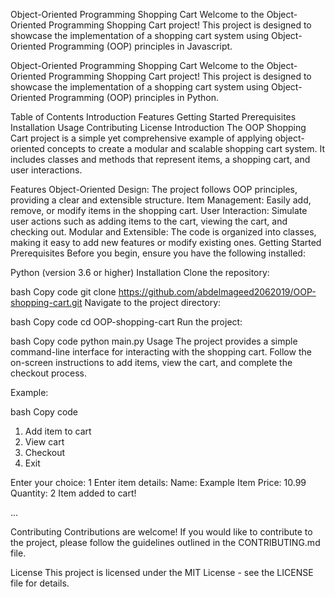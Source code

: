 Object-Oriented Programming Shopping Cart
Welcome to the Object-Oriented Programming Shopping Cart project! This project is designed to showcase the implementation of a shopping cart system using Object-Oriented Programming (OOP) principles in Javascript.

Object-Oriented Programming Shopping Cart
Welcome to the Object-Oriented Programming Shopping Cart project! This project is designed to showcase the implementation of a shopping cart system using Object-Oriented Programming (OOP) principles in Python.

Table of Contents
Introduction
Features
Getting Started
Prerequisites
Installation
Usage
Contributing
License
Introduction
The OOP Shopping Cart project is a simple yet comprehensive example of applying object-oriented concepts to create a modular and scalable shopping cart system. It includes classes and methods that represent items, a shopping cart, and user interactions.

Features
Object-Oriented Design: The project follows OOP principles, providing a clear and extensible structure.
Item Management: Easily add, remove, or modify items in the shopping cart.
User Interaction: Simulate user actions such as adding items to the cart, viewing the cart, and checking out.
Modular and Extensible: The code is organized into classes, making it easy to add new features or modify existing ones.
Getting Started
Prerequisites
Before you begin, ensure you have the following installed:

Python (version 3.6 or higher)
Installation
Clone the repository:

bash
Copy code
git clone https://github.com/abdelmageed2062019/OOP-shopping-cart.git
Navigate to the project directory:

bash
Copy code
cd OOP-shopping-cart
Run the project:

bash
Copy code
python main.py
Usage
The project provides a simple command-line interface for interacting with the shopping cart. Follow the on-screen instructions to add items, view the cart, and complete the checkout process.

Example:

bash
Copy code
1. Add item to cart
2. View cart
3. Checkout
4. Exit

Enter your choice: 1
Enter item details:
Name: Example Item
Price: 10.99
Quantity: 2
Item added to cart!

...

Contributing
Contributions are welcome! If you would like to contribute to the project, please follow the guidelines outlined in the CONTRIBUTING.md file.

License
This project is licensed under the MIT License - see the LICENSE file for details.
